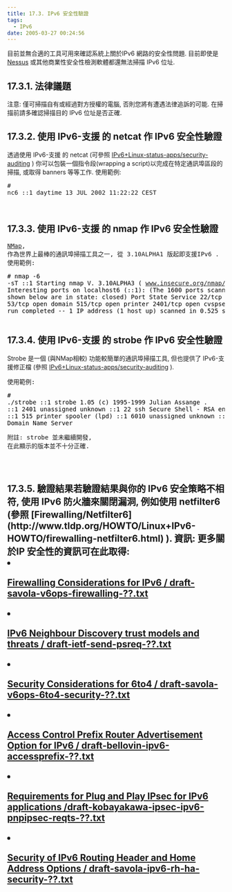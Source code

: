 ```yaml
---
title: 17.3. IPv6 安全性驗證
tags:
  - IPv6
date: 2005-03-27 00:24:56
---
```


目前並無合適的工具可用來確認系統上關於IPv6 網路的安全性問題. 目前即使是 [Nessus](http://www.nessus.org/) 或其他商業性安全性檢測軟體都還無法掃描 IPv6 位址.

## 17.3.1\. 法律議題

注意: 僅可掃描自有或經過對方授權的電腦, 否則您將有遭遇法律追訴的可能. 在掃描前請多確認掃描目的 IPv6 位址是否正確. 

## 17.3.2\. 使用 IPv6-支援 的 netcat 作 IPv6 安全性驗證

透過<span style="font-size:100%;">使用 IPv6-支援 的 netcat</span> (可參照 [IPv6+Linux-status-apps/security-auditing](http://www.bieringer.de/linux/IPv6/status/IPv6+Linux-status-apps.html#security-auditing) ) 你可以包裝一個指令段(wrapping a script)以完成在特定通訊埠區段的掃描, 或取得 banners 等等工作. 使用範例:

<font><span style="color: rgb(0, 0, 0);"><pre class="PROGRAMLISTING"># nc6 ::1 daytime
13 JUL 2002 11:22:22 CEST

</pre>

## 17.3.3\. 使用 IPv6-支援 的 nmap 作 IPv6 安全性驗證
<span style="color: rgb(0, 0, 0);"> <pre class="PROGRAMLISTING">[NMap](http://www.insecure.org/nmap/), 作為世界上最棒的通訊埠掃描工具之一, 從 3.10ALPHA1 版起即支援IPv6 . 使用範例:
<span style="color: rgb(0, 0, 0);"><pre class="PROGRAMLISTING"># nmap -6 -sT ::1
Starting nmap V. 3.10ALPHA3 ( www.insecure.org/nmap/ )
Interesting ports on localhost6 (::1):
(The 1600 ports scanned but not shown below are in state: closed)
Port       State       Service
22/tcp     open        ssh
53/tcp     open        domain
515/tcp    open        printer
2401/tcp   open        cvspserver
Nmap run completed -- 1 IP address (1 host up) scanned in 0.525 seconds
</pre></span></pre> </span>

## 17.3.4\. 使用 IPv6-支援 的 strobe 作 IPv6 安全性驗證
<font><font><font><font><font><font><font><font><font><font><font><font> Strobe 是一個 (與NMap相較) 功能較簡單的通訊埠掃描工具<font><font><font>, 但也提供了 IPv6-支援修正檔 (參照 [IPv6+Linux-status-apps/security-auditing](http://www.bieringer.de/linux/IPv6/status/IPv6+Linux-status-apps.html#security-auditing) ). <span style="color: rgb(0, 0, 0);"> <pre class="PROGRAMLISTING">使用範例:
<font><span style="color: rgb(0, 0, 0);"><pre class="PROGRAMLISTING"># ./strobe ::1 strobe 1.05 (c) 1995-1999 Julian Assange <proff org="">.
::1 2401 unassigned unknown
::1 22 ssh Secure Shell - RSA encrypted rsh
::1 515 printer spooler (lpd)
::1 6010 unassigned unknown
::1 53 domain Domain Name Server</proff></pre></span>附註: strobe 並未繼續開發, 在此顯示的版本並不十分正確.

</span></pre></span><font><font> </span></span></span></span></span></span></span></span></span></span></span></span></span></span></span></span></span></span></span>
<h2 class="SECT2"><font><font><font><font><font><font><font><font><font><font><font><font><font><font><font><font><font><font><font><font><font><font><font><font><font><font><font><font><font><font><font><font><font><font>17.3.5.<font><font><font><font> 驗證結果</span><font>若驗證結果與你的 IPv6 安全策略不相符, 使用 IPv6 防火牆來關閉漏洞, 例如使用 netfilter6 (參照 [Firewalling/Netfilter6](http://www.tldp.org/HOWTO/Linux+IPv6-HOWTO/firewalling-netfilter6.html) ).    資訊: 更多關於IP 安全性的資訊可在此取得:      <li>

[Firewalling Considerations for IPv6 / draft-savola-v6ops-firewalling-??.txt](http://www.ietf.org/internet-drafts/)     
</li><li>

[IPv6 Neighbour Discovery trust models and threats / draft-ietf-send-psreq-??.txt](http://www.ietf.org/internet-drafts/)     
</li><li>

[Security Considerations for 6to4 / draft-savola-v6ops-6to4-security-??.txt](http://www.ietf.org/internet-drafts/)     
</li><li>

[Access Control Prefix Router Advertisement Option for IPv6 / draft-bellovin-ipv6-accessprefix-??.txt](http://www.ietf.org/internet-drafts/)     
</li><li>

[Requirements for Plug and Play IPsec for IPv6 applications /draft-kobayakawa-ipsec-ipv6-pnpipsec-reqts-??.txt ](http://www.ietf.org/internet-drafts/)     
</li><li>

[Security of IPv6 Routing Header and Home Address Options / draft-savola-ipv6-rh-ha-security-??.txt](http://www.ietf.org/internet-drafts/)      
</li> <span style="color: rgb(0, 0, 0);"> <pre class="PROGRAMLISTING">
</pre> <font>